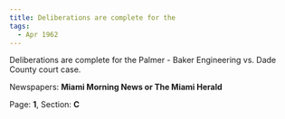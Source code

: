 ```yaml
---  
title: Deliberations are complete for the  
tags:  
  - Apr 1962  
---  
```

  
Deliberations are complete for the Palmer - Baker Engineering vs. Dade County court case.  
  
Newspapers: **Miami Morning News or The Miami Herald**  
  
Page: **1**, Section: **C** 
